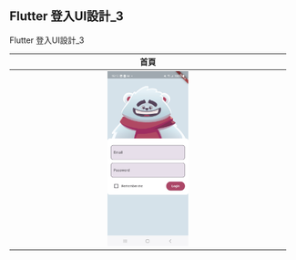 Flutter 登入UI設計_3
-------------

Flutter 登入UI設計_3

| 首頁 |
| :----: |
| <img src="images/page.jpg" width="30%"> |

